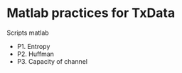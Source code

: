 # Matlab practices for TxData
Scripts matlab

* P1. Entropy
* P2. Huffman
* P3. Capacity of channel
